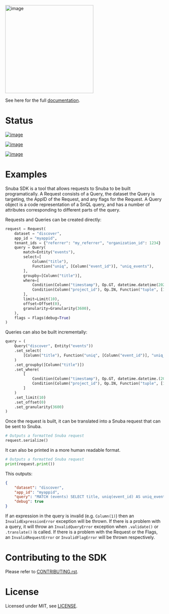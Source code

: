 [<img
src="https://sentry-brand.storage.googleapis.com/sentry-wordmark-dark-280x84.png"
width="280" alt="image" />](https://sentry.io/?utm_source=github&utm_medium=logo)

See here for the full
[documentation](https://getsentry.github.io/snuba-sdk/).

# Status

[![image](https://img.shields.io/pypi/v/snuba-sdk.svg)](https://pypi.python.org/pypi/snuba-sdk)

[![image](https://github.com/getsentry/snuba-sdk/workflows/tests/badge.svg)](https://github.com/getsentry/snuba-sdk/actions)

[![image](https://img.shields.io/discord/621778831602221064)](https://discord.gg/cWnMQeA)

# Examples

Snuba SDK is a tool that allows requests to Snuba to be built
programatically. A Request consists of a Query, the dataset the Query is
targeting, the AppID of the Request, and any flags for the Request. A
Query object is a code representation of a SnQL query, and has a number
of attributes corresponding to different parts of the query.

Requests and Queries can be created directly:

``` python
request = Request(
    dataset = "discover",
    app_id = "myappid",
    tenant_ids = {"referrer": "my_referrer", "organization_id": 1234}
    query = Query(
        match=Entity("events"),
        select=[
            Column("title"),
            Function("uniq", [Column("event_id")], "uniq_events"),
        ],
        groupby=[Column("title")],
        where=[
            Condition(Column("timestamp"), Op.GT, datetime.datetime(2021, 1, 1)),
            Condition(Column("project_id"), Op.IN, Function("tuple", [1, 2, 3])),
        ],
        limit=Limit(10),
        offset=Offset(0),
        granularity=Granularity(3600),
    ),
    flags = Flags(debug=True)
)
```

Queries can also be built incrementally:

``` python
query = (
    Query("discover", Entity("events"))
    .set_select(
        [Column("title"), Function("uniq", [Column("event_id")], "uniq_events")]
    )
    .set_groupby([Column("title")])
    .set_where(
        [
            Condition(Column("timestamp"), Op.GT, datetime.datetime.(2021, 1, 1)),
            Condition(Column("project_id"), Op.IN, Function("tuple", [1, 2, 3])),
        ]
    )
    .set_limit(10)
    .set_offset(0)
    .set_granularity(3600)
)
```

Once the request is built, it can be translated into a Snuba request
that can be sent to Snuba.

``` python
# Outputs a formatted Snuba request
request.serialize()
```

It can also be printed in a more human readable format.

``` python
# Outputs a formatted Snuba request
print(request.print())
```

This outputs:

``` JSON
{
    "dataset": "discover",
    "app_id": "myappid",
    "query": "MATCH (events) SELECT title, uniq(event_id) AS uniq_events BY title WHERE timestamp > toDateTime('2021-01-01T00:00:00.000000') AND project_id IN tuple(1, 2, 3) LIMIT 10 OFFSET 0 GRANULARITY 3600",
    "debug": true
}
```

If an expression in the query is invalid (e.g. `Column(1)`) then an
`InvalidExpressionError` exception will be thrown. If there is a problem
with a query, it will throw an `InvalidQueryError` exception when
`.validate()` or `.translate()` is called. If there is a problem with
the Request or the Flags, an `InvalidRequestError` or `InvalidFlagError`
will be thrown respectively.

# Contributing to the SDK

Please refer to
[CONTRIBUTING.rst](https://github.com/getsentry/snuba-sdk/blob/master/CONTRIBUTING.rst).

# License

Licensed under MIT, see
[LICENSE](https://github.com/getsentry/snuba-sdk/blob/master/LICENSE).
